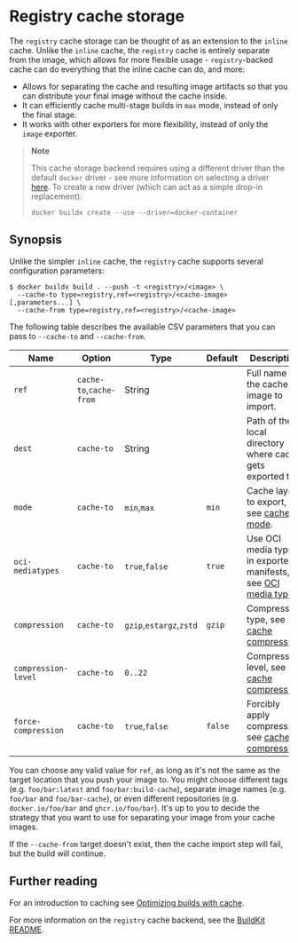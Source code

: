 # Registry cache storage

The `registry` cache storage can be thought of as an extension to the `inline`
cache. Unlike the `inline` cache, the `registry` cache is entirely separate from
the image, which allows for more flexible usage - `registry`-backed cache can do
everything that the inline cache can do, and more:

- Allows for separating the cache and resulting image artifacts so that you can
  distribute your final image without the cache inside.
- It can efficiently cache multi-stage builds in `max` mode, instead of only the
  final stage.
- It works with other exporters for more flexibility, instead of only the
  `image` exporter.

> **Note**
>
> This cache storage backend requires using a different driver than the default
> `docker` driver - see more information on selecting a driver
> [here](https://docs.docker.com/build/building/drivers/). To create a new
> driver (which can act as a simple drop-in replacement):
>
> ```console
> docker buildx create --use --driver=docker-container
> ```

## Synopsis

Unlike the simpler `inline` cache, the `registry` cache supports several
configuration parameters:

```console
$ docker buildx build . --push -t <registry>/<image> \
  --cache-to type=registry,ref=<registry>/<cache-image>[,parameters...] \
  --cache-from type=registry,ref=<registry>/<cache-image>
```

The following table describes the available CSV parameters that you can pass to
`--cache-to` and `--cache-from`.

| Name                | Option                  | Type                    | Default | Description                                                          |
| ------------------- | ----------------------- | ----------------------- | ------- | -------------------------------------------------------------------- |
| `ref`               | `cache-to`,`cache-from` | String                  |         | Full name of the cache image to import.                              |
| `dest`              | `cache-to`              | String                  |         | Path of the local directory where cache gets exported to.            |
| `mode`              | `cache-to`              | `min`,`max`             | `min`   | Cache layers to export, see [cache mode][1].                         |
| `oci-mediatypes`    | `cache-to`              | `true`,`false`          | `true`  | Use OCI media types in exported manifests, see [OCI media types][2]. |
| `compression`       | `cache-to`              | `gzip`,`estargz`,`zstd` | `gzip`  | Compression type, see [cache compression][3].                        |
| `compression-level` | `cache-to`              | `0..22`                 |         | Compression level, see [cache compression][3].                       |
| `force-compression` | `cache-to`              | `true`,`false`          | `false` | Forcibly apply compression, see [cache compression][3].              |

[1]: index.md#cache-mode
[2]: index.md#oci-media-types
[3]: index.md#cache-compression

You can choose any valid value for `ref`, as long as it's not the same as the
target location that you push your image to. You might choose different tags
(e.g. `foo/bar:latest` and `foo/bar:build-cache`), separate image names (e.g.
`foo/bar` and `foo/bar-cache`), or even different repositories (e.g.
`docker.io/foo/bar` and `ghcr.io/foo/bar`). It's up to you to decide the
strategy that you want to use for separating your image from your cache images.

If the `--cache-from` target doesn't exist, then the cache import step will
fail, but the build will continue.

## Further reading

For an introduction to caching see
[Optimizing builds with cache](https://docs.docker.com/build/building/cache).

For more information on the `registry` cache backend, see the
[BuildKit README](https://github.com/moby/buildkit#registry-push-image-and-cache-separately).
